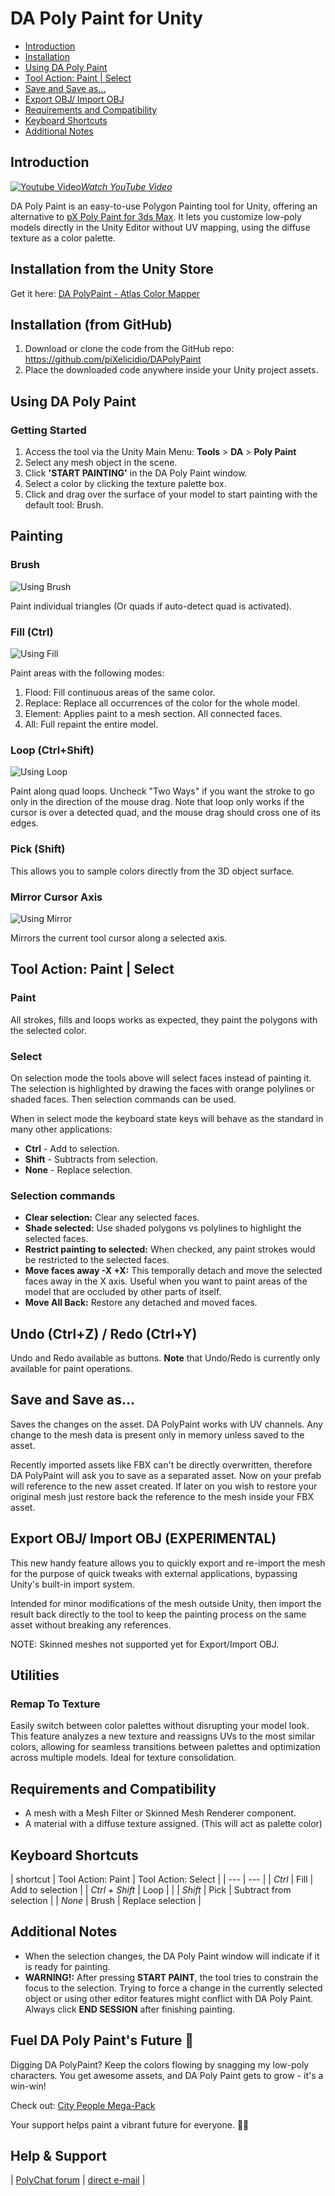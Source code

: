 # DA Poly Paint for Unity

- [Introduction](#introduction)
- [Installation](#installation)
- [Using DA Poly Paint](#using-da-poly-paint)
- [Tool Action: Paint | Select](#tool-action-paint-select)
- [Save and Save as...](#save-and-save-as)
- [Export OBJ/ Import OBJ](#export-obj-import-obj)
- [Requirements and Compatibility](#requirements-and-compatibility)
- [Keyboard Shortcuts](#keyboard-shortcuts)
- [Additional Notes](#additional-notes)

## Introduction <a name="introduction"></a>

[![Youtube Video](docs~/daPolyPaint_820px.png)*Watch YouTube Video*](https://www.youtube.com/watch?v=wEDbnaEky0Y)

DA Poly Paint is an easy-to-use Polygon Painting tool for Unity, offering an alternative to [pX Poly Paint for 3ds Max](https://github.com/piXelicidio/pxMaxScript/tree/master/PolyPainter). It lets you customize low-poly models directly in the Unity Editor without UV mapping, using the diffuse texture as a color palette.

## Installation from the Unity Store

Get it here: [DA PolyPaint - Atlas Color Mapper](https://assetstore.unity.com/packages/tools/painting/da-polypaint-low-poly-customizer-251157)

## Installation (from GitHub) <a name="installation"></a>

1. Download or clone the code from the GitHub repo: https://github.com/piXelicidio/DAPolyPaint
2. Place the downloaded code anywhere inside your Unity project assets.

## Using DA Poly Paint <a name="using-da-poly-paint"></a>
### Getting Started
1. Access the tool via the Unity Main Menu: **Tools** > **DA** > **Poly Paint**
2. Select any mesh object in the scene.
3. Click **'START PAINTING'** in the DA Poly Paint window.
4. Select a color by clicking the texture palette box.
5. Click and drag over the surface of your model to start painting with the default tool: Brush.

## Painting

### Brush
![Using Brush](docs~/using_brush.gif)

Paint individual triangles (Or quads if auto-detect quad is activated).

### Fill (Ctrl)
![Using Fill](docs~/using_fill.gif)
 
Paint areas with the following modes:
1. Flood: Fill continuous areas of the same color.
2. Replace: Replace all occurrences of the color for the whole model.
3. Element: Applies paint to a mesh section. All connected faces.
4. All: Full repaint the entire model.

### Loop (Ctrl+Shift)
![Using Loop](docs~/using_loop.gif)

Paint along quad loops. Uncheck "Two Ways" if you want the stroke to go only in the direction of the mouse drag. Note that loop only works if the cursor is over a detected quad, and the mouse drag should cross one of its edges.

### Pick (Shift)
This allows you to sample colors directly from the 3D object surface.

### Mirror Cursor Axis
![Using Mirror](docs~/using_mirror.gif)

Mirrors the current tool cursor along a selected axis. 

## Tool Action: Paint | Select <a name="tool-action-paint-select"></a>

### Paint
All strokes, fills and loops works as expected, they paint the polygons with the selected color. 

### Select
On selection mode the tools above will select faces instead of painting it. The selection is highlighted by drawing the faces with orange polylines or shaded faces. Then selection commands can be used.

When in select mode the keyboard state keys will behave as the standard in many other applications:

- **Ctrl** - Add to selection.
- **Shift** - Subtracts from selection.
- **None** - Replace selection.

### Selection commands
- **Clear selection:** Clear any selected faces.
- **Shade selected:** Use shaded polygons vs polylines to highlight the selected faces.
- **Restrict painting to selected:** When checked, any paint strokes would be restricted to the selected faces.
- **Move faces away -X +X:** This temporally detach and move the selected faces away in the X axis. Useful when you want to paint areas of the model that are occluded by other parts of itself. 
- **Move All Back:** Restore any detached and moved faces.

## Undo (Ctrl+Z) / Redo (Ctrl+Y)
Undo and Redo available as buttons. **Note** that Undo/Redo is currently only available for paint operations.

## Save and Save as... <a name="save-and-save-as"></a>
Saves the changes on the asset. DA PolyPaint works with UV channels. Any change to the mesh data is present only in memory unless saved to the asset. 

Recently imported assets like FBX can't be directly overwritten,  therefore DA PolyPaint will ask you to save as a separated asset. Now on your prefab will reference to the new asset created. If later on you wish to restore your original mesh just restore back the reference to the mesh inside your FBX asset.

## Export OBJ/ Import OBJ (EXPERIMENTAL) <a name="export-obj-import-obj"></a>
This new handy feature allows you to quickly export and re-import the mesh for the purpose of quick tweaks with external applications, bypassing Unity's built-in import system.

Intended for minor modifications of the mesh outside Unity, then import the result back directly to the tool to keep the painting process on the same asset without breaking any references.

NOTE: Skinned meshes not supported yet for Export/Import OBJ.


## Utilities
### Remap To Texture
Easily switch between color palettes without disrupting your model look. This feature analyzes a new texture and reassigns UVs to the most similar colors, allowing for seamless transitions between palettes and optimization across multiple models. Ideal for texture consolidation.


## Requirements and Compatibility <a name="requirements-and-compatibility"></a>
- A mesh with a Mesh Filter or Skinned Mesh Renderer component.
- A material with a diffuse texture assigned. (This will act as palette color)

## Keyboard Shortcuts <a name="keyboard-shortcuts"></a>

| shortcut 	| Tool Action: Paint 	| Tool Action: Select |
| --- 		| --- 					|
| *Ctrl* 	| Fill 					| Add to selection 	|
| *Ctrl + Shift* 	| Loop 			| 					|
| *Shift* 			| Pick 			| Subtract from selection |
| *None* 			| Brush 		| Replace selection |



## Additional Notes <a name="additional-notes"></a>
- When the selection changes, the DA Poly Paint window will indicate if it is ready for painting.
- **WARNING!:** After pressing **START PAINT**, the tool tries to constrain the focus to the selection. Trying to force a change in the currently selected object or using other editor features might conflict with DA Poly Paint. Always click **END SESSION** after finishing painting. 

## Fuel DA Poly Paint's Future 🚀 <a name="support-the-project"></a>
Digging DA PolyPaint? Keep the colors flowing by snagging my low-poly characters. You get awesome assets, and DA Poly Paint gets to grow - it's a win-win!

Check out: [City People Mega-Pack](https://assetstore.unity.com/packages/3d/characters/city-people-mega-pack-203329)

Your support helps paint a vibrant future for everyone. 🎨🌈

## Help & Support
| [PolyChat forum](https://github.com/piXelicidio/PolyChat/discussions/categories/scripted-tools) | [direct e-mail](mailto:denys.almaral@gmail.com) | 